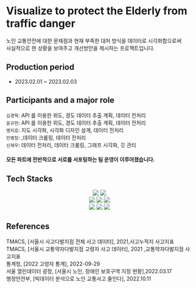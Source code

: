 # Visualize to protect the Elderly from traffic danger
노인 교통안전에 대한 문제점과 현재 부족한 대처 방식을 데이터로 시각화함으로써   
사실적으로 현 상황을 보여주고 개선방안을 제시하는 프로젝트입니다.
## Production period
- 2023.02.01 ~ 2023.02.03
## Participants and a major role
`김경목`: API 를 이용한 위도, 경도 데이터 추출 계획, 데이터 전처리       
`윤규헌`: API 를 이용한 위도, 경도 데이터 추출 계획, 데이터 전처리  
`맹지호`: 지도 시각화, 시각화 디자인 설계, 데이터 전처리  
`민병창`: ,데이터 크롤링, 데이터 전처리  
`신제우`: 데이터 전처리, 데이터 크롤링, 그래프 시각화, 깃 관리
#### 모든 파트에 전반적으로 서로를 서포팅하는 팀 운영이 이루어졌습니다.
## Tech Stacks
<div align=center>
    <img src="https://img.shields.io/badge/Pandas-150458?style=for-the-badge&logo=Pandas&logoColor=white">  
    <img src="https://img.shields.io/badge/Matplotlib-006c66?style=for-the-badge&logo=Matplotlib&logoColor=white">
    <br>
    <img src="https://img.shields.io/badge/Folium-77B829?style=for-the-badge&logo=folium&logoColor=white">
    <img src="https://img.shields.io/badge/BeautifulSoup-4A154B?style=for-the-badge&logo=BeautifulSoup&logoColor=white">
    <img src="https://img.shields.io/badge/Selenium-43B02A?style=for-the-badge&logo=Selenium&logoColor=white">
    <br>
    <img src="https://img.shields.io/badge/KaKao API-FFCD00?style=for-the-badge&logo=API&logoColor=white">
    <img src="https://img.shields.io/badge/Git-F05032?style=for-the-badge&logo=Git&logoColor=white">
    <img src="https://img.shields.io/badge/Github-181717?style=for-the-badge&logo=GitHub&logoColor=white">
</div>

## References
TMACS, [서울시 사고다발지점 전체 사고 데이터], 2021,사고누적지 사고지표  
TMACS, [서울시 교통약자다발지점 고령자 사고 데이터], 2021 ,교통약자다발지점 사고지표  
통계청, [2022 고령자 통계], 2022-09-29  
서울 열린데이터 광장, [서울시 노인, 장애인 보호구역 지정 현황],2022.03.17  
행정안전부, [빅데이터 분석으로 노인 교통사고 줄인다], 2022.10.11  